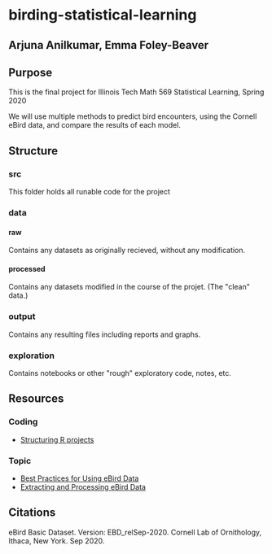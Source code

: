 # birding-statistical-learning

## Arjuna Anilkumar, Emma Foley-Beaver

## Purpose
This is the final project for Illinois Tech Math 569 Statistical Learning, Spring 2020

We will use multiple methods to predict bird encounters, using the Cornell eBird data, and compare the results of each model.

## Structure
### src
This folder holds all runable code for the project

### data
#### raw
Contains any datasets as originally recieved, without any modification.

#### processed
Contains any datasets modified in the course of the projet. (The "clean" data.)

### output
Contains any resulting files including reports and graphs.

### exploration
Contains notebooks or other "rough" exploratory code, notes, etc. 

## Resources

### Coding
* [Structuring R projects](https://www.r-bloggers.com/2018/08/structuring-r-projects/)


### Topic
* [Best Practices for Using eBird Data](https://cornelllabofornithology.github.io/ebird-best-practices/)
* [Extracting and Processing eBird Data](https://ropensci.org/blog/2018/08/07/auk/)

## Citations
eBird Basic Dataset. Version: EBD_relSep-2020. Cornell Lab of Ornithology, Ithaca, New York. Sep 2020.





